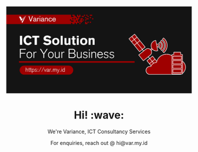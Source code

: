 [![Social banner for varination](https://raw.githubusercontent.com/varianced/varianced/main/variance.svg)](https://var.my.id)
<h1 align='center'> Hi! :wave:</h1>
<p align='center'>
We're Variance, ICT Consultancy Services
</p>
<p align='center'>For enquiries, reach out @ hi@var.my.id</p>
